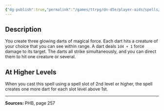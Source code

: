 ```yaml
---
{"dg-publish":true,"permalink":"/games/ttrpg/dn-d5e/player-aids/spells/level-1/magic-missile/","tags":["TTRPG/DND/5e","verbal","somatic","Spell"],"noteIcon":""}
---
```



## Description
You create three glowing darts of magical force.
Each dart hits a creature of your choice that you can see within range.
A dart deals `1d4 + 1` force damage to its target.
The darts all strike simultaneously, and you can direct them to hit one creature or several.

## At Higher Levels
When you cast this spell using a spell slot of 2nd level or higher, the spell creates one more dart for each slot level above 1st.

---

**Sources:** PHB, page 257
